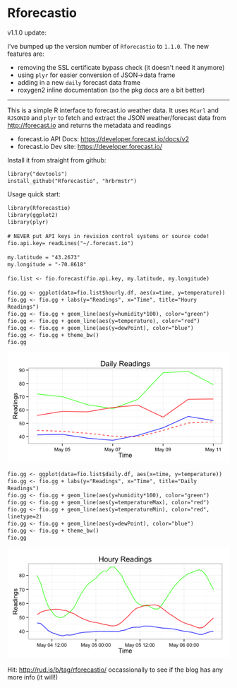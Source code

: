 Rforecastio
===========

v1.1.0 update:

I've bumped up the version number of `Rforecastio` to `1.1.0`. The new features are:

- removing the SSL certificate bypass check (it doesn't need it anymore)
- using `plyr` for easier conversion of JSON->data frame
- adding in a new `daily` forecast data frame
- roxygen2 inline documentation (so the pkg docs are a bit better)

*********

This is a simple R interface to forecast.io weather data. It uses `RCurl` and `RJSONIO` and `plyr` to fetch and extract the JSON weather/forecast data from http://forecast.io and returns the metadata and readings

- forecast.io API Docs: https://developer.forecast.io/docs/v2
- forecast.io Dev site: https://developer.forecast.io/

Install it from straight from github:

    library("devtools")
    install_github("Rforecastio", "hrbrmstr")


Usage quick start: 

    library(Rforecastio)
    library(ggplot2)
    library(plyr)

    # NEVER put API keys in revision control systems or source code!
    fio.api.key= readLines("~/.forecast.io")

    my.latitude = "43.2673"
    my.longitude = "-70.8618"

    fio.list <- fio.forecast(fio.api.key, my.latitude, my.longitude)

    fio.gg <- ggplot(data=fio.list$hourly.df, aes(x=time, y=temperature))
    fio.gg <- fio.gg + labs(y="Readings", x="Time", title="Houry Readings")
    fio.gg <- fio.gg + geom_line(aes(y=humidity*100), color="green")
    fio.gg <- fio.gg + geom_line(aes(y=temperature), color="red")
    fio.gg <- fio.gg + geom_line(aes(y=dewPoint), color="blue")
    fio.gg <- fio.gg + theme_bw()
    fio.gg

![hourly](/examples/hourly.png)

    fio.gg <- ggplot(data=fio.list$daily.df, aes(x=time, y=temperature))
    fio.gg <- fio.gg + labs(y="Readings", x="Time", title="Daily Readings")
    fio.gg <- fio.gg + geom_line(aes(y=humidity*100), color="green")
    fio.gg <- fio.gg + geom_line(aes(y=temperatureMax), color="red")
    fio.gg <- fio.gg + geom_line(aes(y=temperatureMin), color="red", linetype=2)
    fio.gg <- fio.gg + geom_line(aes(y=dewPoint), color="blue")
    fio.gg <- fio.gg + theme_bw()
    fio.gg
    
![hourly](/examples/daily.png)

Hit: http://rud.is/b/tag/rforecastio/ occassionally to see if the blog has any more info (it will!)

